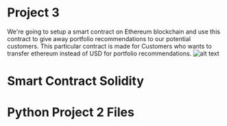 # Project 3
We're going to setup a smart contract on Ethereum blockchain and use this contract to give away portfolio recommendations to our potential customers. This particular contract is made for Customers who wants to transfer ethereum instead of USD for portfolio recommendations.
![alt text](Images/smart_contract.jpg)
# Smart Contract Solidity

# Python Project 2 Files
